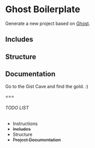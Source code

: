 # Ghost Boilerplate

Generate a new project based on [Ghost](https://ghost.org/).

## Includes

## Structure

## Documentation

Go to the Gist Cave and find the gold. :)

===

###### TODO LIST

* Instructions
* ~~Includes~~
* Structure
* ~~Project Documentation~~


